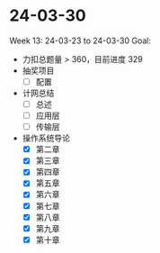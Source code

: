 # 24-03-30
Week 13: 24-03-23 to 24-03-30
Goal:
- 力扣总题量 > 360，目前进度 329
- 抽奖项目
  - [ ] 配置
- 计网总结
  - [ ] 总述
  - [ ] 应用层
  - [ ] 传输层
- 操作系统导论
  - [x] 第二章
  - [x] 第三章
  - [x] 第四章
  - [x] 第五章
  - [x] 第六章
  - [x] 第七章
  - [x] 第八章
  - [x] 第九章
  - [x] 第十章
